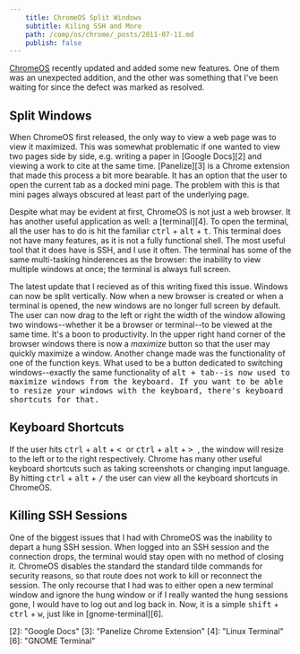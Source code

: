 ```yaml
---
    title: ChromeOS Split Windows
    subtitle: Kiling SSH and More
    path: /comp/os/chrome/_posts/2011-07-11.md
    publish: false
---
```


[ChromeOS][1] recently updated and added some new features.  One of them was an
unexpected addition, and the other was something that I've been waiting for
since the defect was marked as resolved.

Split Windows
-------------

When ChromeOS first released, the only way to view a web page was to view it
maximized.  This was somewhat problematic if one wanted to view two pages side
by side, e.g. writing a paper in [Google Docs][2] and viewing a work to cite at
the same time.  [Panelize][3] is a Chrome extension that made this process a
bit more bearable.  It has an option that the user to open the current tab as
a docked mini page.  The problem with this is that mini pages always obscured
at least part of the underlying page.

Despite what may be evident at first, ChromeOS is not just a web browser.  It
has another useful application as well: a [terminal][4].  To open the terminal,
all the user has to do is hit the familiar <kbd>ctrl</kbd> + <kbd>alt</kbd> +
<kbd>t</kbd>. This terminal does
not have many features, as it is not a fully functional shell.  The most useful
tool that it does have is SSH, and I use it often.  The terminal has some of
the same multi-tasking hinderences as the browser: the inability to view
multiple windows at once; the terminal is always full screen.

The latest update that I recieved as of this writing fixed this issue.
Windows can now be split vertically.  Now when a new browser is created or when
a terminal is opened, the new windows are no longer full screen by default.
The user can now drag to the left or right the width of the window allowing two
windows--whether it be a browser or terminal--to be viewed at the same time.
It's a boon to productivity.  In the upper right hand corner of the browser
windows there is now a _maximize_ button so that the user may quickly maximize
a window. Another change made was the functionality of one of the function
keys.  What used to be a button dedicated to switching windows--exactly the
same functionality of <kbd>alt</alt> + <kbd>tab</kbd>--is now used to maximize
windows from the keyboard.  If you want to be able to resize your windows with
the keyboard, there's keyboard shortcuts for that. 

Keyboard Shortcuts
------------------



If the user hits <kbd>ctrl</kbd> + <kbd>alt</kbd> + <kbd> < </kbd> or
<kbd>ctrl</kbd> + <kbd>alt</kbd> + <kbd> > </kbd>, the window will resize to
the left or to the right respectively.  Chrome has many other useful keyboard
shortcuts such as taking screenshots or changing input language.  By hitting
<kbd>ctrl</kbd> + <kbd>alt</kbd> + <kbd>/</kbd> the user can view all the
keyboard shortcuts in ChromeOS.

Killing SSH Sessions
--------------------

One of the biggest issues that I had with ChromeOS was the inability to depart
a hung SSH session.  When logged into an SSH session and the connection drops,
the terminal would stay open with no method of closing it.  ChromeOS disables
the standard the standard tilde commands for security reasons, so that route
does not work to kill or reconnect the session.  The only recourse that I had
was to either open a new terminal window and ignore the hung window or if I
really wanted the hung sessions gone, I would have to log out and log back in.
Now, it is a simple <kbd>shift</kbd> + <kbd>ctrl</kbd> + <kbd>w</kbd>, just
like in [gnome-terminal][6].

[1]: "ChromeOS"
[2]: "Google Docs"
[3]: "Panelize Chrome Extension"
[4]: "Linux Terminal"
[6]: "GNOME Terminal"
